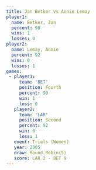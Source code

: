 ```yaml
---
title: Jan Betker vs Annie Lemay
player1:            
  name: Betker, Jan 
  percent: 90       
  wins: 1           
  losses: 0         
player2:            
  name: Lemay, Annie
  percent: 92       
  wins: 0           
  losses: 1         
games:
 - player1:          
     team: 'BET'     
     position: Fourth
     percent: 90     
     win: 1          
     loss: 0         
   player2:          
     team: 'LAR'     
     position: Second
     percent: 92     
     win: 0          
     loss: 1         
   event: Trials (Women)
   year: 2005           
   draw: Round Robin(5) 
   score: LAR 2 - BET 9 
---
```


